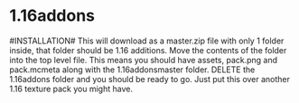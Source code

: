 # 1.16addons
#INSTALLATION#
This will download as a master.zip file with only 1 folder inside, that folder should be 1.16 additions.
Move the contents of the folder into the top level file. This means you should have assets, pack.png and pack.mcmeta along with the 1.16addonsmaster folder.
DELETE the 1.16addons folder and you should be ready to go.
Just put this over another 1.16 texture pack you might have.

